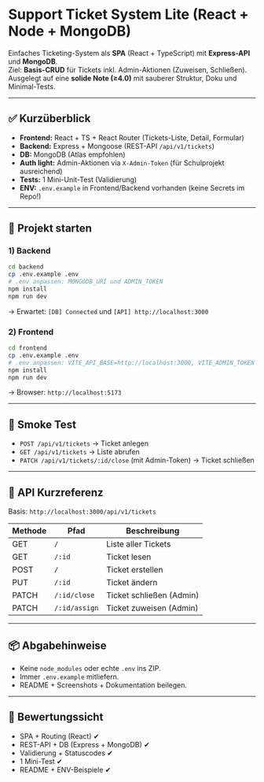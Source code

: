 # Support Ticket System Lite (React + Node + MongoDB)

Einfaches Ticketing-System als **SPA** (React + TypeScript) mit **Express-API** und **MongoDB**.  
Ziel: **Basis-CRUD** für Tickets inkl. Admin-Aktionen (Zuweisen, Schließen).  
Ausgelegt auf eine **solide Note (≥4.0)** mit sauberer Struktur, Doku und Minimal-Tests.

---

## ✅ Kurzüberblick

- **Frontend:** React + TS + React Router (Tickets-Liste, Detail, Formular)  
- **Backend:** Express + Mongoose (REST-API `/api/v1/tickets`)  
- **DB:** MongoDB (Atlas empfohlen)  
- **Auth light:** Admin-Aktionen via `X-Admin-Token` (für Schulprojekt ausreichend)  
- **Tests:** 1 Mini-Unit-Test (Validierung)  
- **ENV:** `.env.example` in Frontend/Backend vorhanden (keine Secrets im Repo!)

---

## 🚀 Projekt starten

### 1) Backend
```bash
cd backend
cp .env.example .env
# .env anpassen: MONGODB_URI und ADMIN_TOKEN
npm install
npm run dev
```
→ Erwartet: `[DB] Connected` und `[API] http://localhost:3000`

### 2) Frontend
```bash
cd frontend
cp .env.example .env
# .env anpassen: VITE_API_BASE=http://localhost:3000, VITE_ADMIN_TOKEN wie Backend
npm install
npm run dev
```
→ Browser: `http://localhost:5173`

---

## 🧪 Smoke Test

- `POST /api/v1/tickets` → Ticket anlegen  
- `GET /api/v1/tickets` → Liste abrufen  
- `PATCH /api/v1/tickets/:id/close` (mit Admin-Token) → Ticket schließen  

---

## 📡 API Kurzreferenz

Basis: `http://localhost:3000/api/v1/tickets`

| Methode | Pfad       | Beschreibung         |
|---------|------------|----------------------|
| GET     | `/`        | Liste aller Tickets |
| GET     | `/:id`     | Ticket lesen        |
| POST    | `/`        | Ticket erstellen    |
| PUT     | `/:id`     | Ticket ändern       |
| PATCH   | `/:id/close` | Ticket schließen (Admin) |
| PATCH   | `/:id/assign` | Ticket zuweisen (Admin) |

---

## 📦 Abgabehinweise

- Keine `node_modules` oder echte `.env` ins ZIP.  
- Immer `.env.example` mitliefern.  
- README + Screenshots + Dokumentation beilegen.  

---

## 📌 Bewertungssicht

- SPA + Routing (React) ✔  
- REST-API + DB (Express + MongoDB) ✔  
- Validierung + Statuscodes ✔  
- 1 Mini-Test ✔  
- README + ENV-Beispiele ✔  
